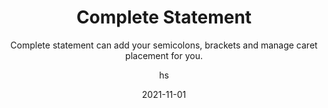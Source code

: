 ---
date: 2021-11-01
title: Complete Statement
technologies: []
topics: [interface,tricks]
author: hs
subtitle: Complete statement can add your semicolons, brackets and manage caret placement for you.
thumbnail: ./thumbnail.png 
cardThumbnail: ./card.png 
shortVideo:
  poster: ./tip.png 
  url: https://youtu.be/m6iY4p2rBoc
seealso:
  - title: (video) Why Do Developers Love IntelliJ IDEA?
    href: https://www.youtube.com/watch?v=xiT4rEbC56k
  - title: (video) IntelliJ IDEA Code Completion
    href: https://www.youtube.com/watch?v=jTud6GIqVgk
  - title: (documentation) IntelliJ IDEA Help - Statement Completion
    href: https://www.jetbrains.com/help/idea/auto-completing-code.html#statements_completion
leadin: | 
  You should get in the habit of using statement completion because it's a great way to keep your code compiling. You can use the keyboard shortcut **⇧⌘⏎** (macOS), **Ctrl+Shift+Enter** (Windows) to add your semicolons, finish your methods and more. 


---